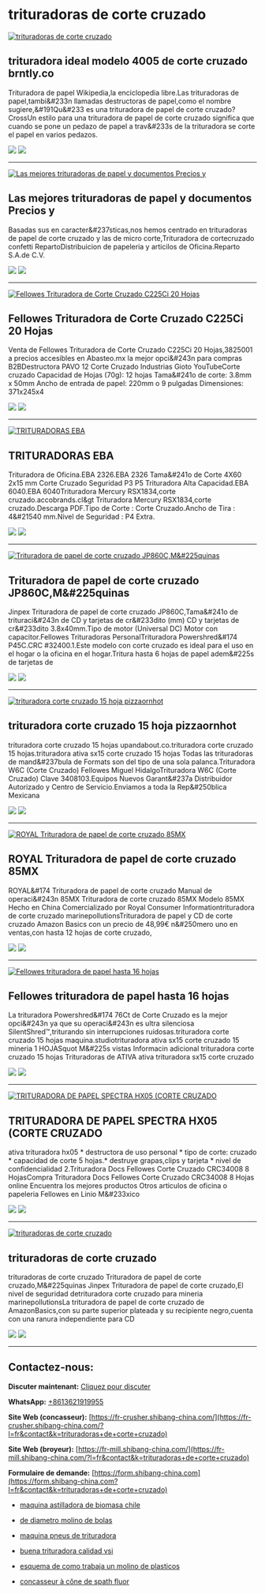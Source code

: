 # trituradoras de corte cruzado

<a href="https://swt.shibang-china.com/?l=fr&img&k=trituradoras+de+corte+cruzado" target="_blank">![trituradoras de corte cruzado](http://static.shibang-china.com/all-800x300/1329.jpg)</a>

## trituradora ideal modelo 4005 de corte cruzado brntly.co
Trituradora de papel Wikipedia,la enciclopedia libre.Las trituradoras de papel,tambi&#233n llamadas destructoras de papel,como el nombre sugiere,&#191Qu&#233 es una trituradora de papel de corte cruzado? CrossUn estilo para una trituradora de papel de corte cruzado significa que cuando se pone un pedazo de papel a trav&#233s de la trituradora se corte el papel en varios pedazos.


<a href="https://whatsapp.shibangsoft.com/WhatsApp.php" target="_blank" title="WhatsApp">![](http://static.shibang-china.com/icon/whatsapp.png)</a> <a href="https://swt.shibang-china.com/?l=fr&icon&k=trituradoras+de+corte+cruzado" target="_blank">![](http://static.shibang-china.com/icon/chat-fr.png)</a>

---

<a href="https://swt.shibang-china.com/?l=fr&img&k=trituradoras+de+corte+cruzado" target="_blank">![Las mejores trituradoras de papel y documentos Precios y](http://static.shibang-china.com/all-800x300/882.jpg)</a>

## Las mejores trituradoras de papel y documentos Precios y
Basadas sus en caracter&#237sticas,nos hemos centrado en trituradoras de papel de corte cruzado y las de micro corte,Trituradora de cortecruzado confetti RepartoDistribuicion de papeleria y articilos de Oficina.Reparto S.A.de C.V.


<a href="https://whatsapp.shibangsoft.com/WhatsApp.php" target="_blank" title="WhatsApp">![](http://static.shibang-china.com/icon/whatsapp.png)</a> <a href="https://swt.shibang-china.com/?l=fr&icon&k=trituradoras+de+corte+cruzado" target="_blank">![](http://static.shibang-china.com/icon/chat-fr.png)</a>

---

<a href="https://swt.shibang-china.com/?l=fr&img&k=trituradoras+de+corte+cruzado" target="_blank">![Fellowes Trituradora de Corte Cruzado C225Ci 20 Hojas](http://static.shibang-china.com/all-800x300/726.jpg)</a>

## Fellowes Trituradora de Corte Cruzado C225Ci 20 Hojas
Venta de Fellowes Trituradora de Corte Cruzado C225Ci 20 Hojas,3825001 a precios accesibles en Abasteo.mx la mejor opci&#243n para compras B2BDestructora PAVO 12 Corte Cruzado Industrias Gioto YouTubeCorte cruzado Capacidad de Hojas (70g): 12 hojas Tama&#241o de corte: 3.8mm x 50mm Ancho de entrada de papel: 220mm o 9 pulgadas Dimensiones: 371x245x4


<a href="https://whatsapp.shibangsoft.com/WhatsApp.php" target="_blank" title="WhatsApp">![](http://static.shibang-china.com/icon/whatsapp.png)</a> <a href="https://swt.shibang-china.com/?l=fr&icon&k=trituradoras+de+corte+cruzado" target="_blank">![](http://static.shibang-china.com/icon/chat-fr.png)</a>

---

<a href="https://swt.shibang-china.com/?l=fr&img&k=trituradoras+de+corte+cruzado" target="_blank">![TRITURADORAS EBA](http://static.shibang-china.com/all-800x300/743.jpg)</a>

## TRITURADORAS EBA
Trituradora de Oficina.EBA 2326.EBA 2326 Tama&#241o de Corte 4X60 2x15 mm Corte Cruzado Seguridad P3 P5 Trituradora Alta Capacidad.EBA 6040.EBA 6040Trituradora Mercury RSX1834,corte cruzado.accobrands.cl&gt Trituradora Mercury RSX1834,corte cruzado.Descarga PDF.Tipo de Corte : Corte Cruzado.Ancho de Tira : 4&#21540 mm.Nivel de Seguridad : P4 Extra.


<a href="https://whatsapp.shibangsoft.com/WhatsApp.php" target="_blank" title="WhatsApp">![](http://static.shibang-china.com/icon/whatsapp.png)</a> <a href="https://swt.shibang-china.com/?l=fr&icon&k=trituradoras+de+corte+cruzado" target="_blank">![](http://static.shibang-china.com/icon/chat-fr.png)</a>

---

<a href="https://swt.shibang-china.com/?l=fr&img&k=trituradoras+de+corte+cruzado" target="_blank">![Trituradora de papel de corte cruzado JP860C,M&#225quinas](http://static.shibang-china.com/all-800x300/528.jpg)</a>

## Trituradora de papel de corte cruzado JP860C,M&#225quinas
Jinpex Trituradora de papel de corte cruzado JP860C,Tama&#241o de trituraci&#243n de CD y tarjetas de cr&#233dito (mm) CD y tarjetas de cr&#233dito 3.8x40mm.Tipo de motor (Universal DC) Motor con capacitor.Fellowes Trituradoras PersonalTrituradora Powershred&#174 P45C.CRC #32400.1.Este modelo con corte cruzado es ideal para el uso en el hogar o la oficina en el hogar.Tritura hasta 6 hojas de papel adem&#225s de tarjetas de


<a href="https://whatsapp.shibangsoft.com/WhatsApp.php" target="_blank" title="WhatsApp">![](http://static.shibang-china.com/icon/whatsapp.png)</a> <a href="https://swt.shibang-china.com/?l=fr&icon&k=trituradoras+de+corte+cruzado" target="_blank">![](http://static.shibang-china.com/icon/chat-fr.png)</a>

---

<a href="https://swt.shibang-china.com/?l=fr&img&k=trituradoras+de+corte+cruzado" target="_blank">![trituradora corte cruzado 15 hoja pizzaornhot](http://static.shibang-china.com/all-800x300/33.jpg)</a>

## trituradora corte cruzado 15 hoja pizzaornhot
trituradora corte cruzado 15 hojas upandabout.co.trituradora corte cruzado 15 hojas.trituradora ativa sx15 corte cruzado 15 hojas Todas las trituradoras de mand&#237bula de Formats son del tipo de una sola palanca.Trituradora W6C (Corte Cruzado) Fellowes Miguel HidalgoTrituradora W6C (Corte Cruzado) Clave 3408103.Equipos Nuevos Garant&#237a Distribuidor Autorizado y Centro de Servicio.Enviamos a toda la Rep&#250blica Mexicana


<a href="https://whatsapp.shibangsoft.com/WhatsApp.php" target="_blank" title="WhatsApp">![](http://static.shibang-china.com/icon/whatsapp.png)</a> <a href="https://swt.shibang-china.com/?l=fr&icon&k=trituradoras+de+corte+cruzado" target="_blank">![](http://static.shibang-china.com/icon/chat-fr.png)</a>

---

<a href="https://swt.shibang-china.com/?l=fr&img&k=trituradoras+de+corte+cruzado" target="_blank">![ROYAL Trituradora de papel de corte cruzado 85MX](http://static.shibang-china.com/all-800x300/1441.jpg)</a>

## ROYAL Trituradora de papel de corte cruzado 85MX
ROYAL&#174 Trituradora de papel de corte cruzado Manual de operaci&#243n 85MX Trituradora de corte cruzado 85MX Modelo 85MX Hecho en China Comercializado por Royal Consumer Informationtrituradora de corte cruzado marinepollutionsTrituradora de papel y CD de corte cruzado Amazon Basics con un precio de 48,99€ n&#250mero uno en ventas,con hasta 12 hojas de corte cruzado,


<a href="https://whatsapp.shibangsoft.com/WhatsApp.php" target="_blank" title="WhatsApp">![](http://static.shibang-china.com/icon/whatsapp.png)</a> <a href="https://swt.shibang-china.com/?l=fr&icon&k=trituradoras+de+corte+cruzado" target="_blank">![](http://static.shibang-china.com/icon/chat-fr.png)</a>

---

<a href="https://swt.shibang-china.com/?l=fr&img&k=trituradoras+de+corte+cruzado" target="_blank">![Fellowes trituradora de papel hasta 16 hojas](http://static.shibang-china.com/all-800x300/239.jpg)</a>

## Fellowes trituradora de papel hasta 16 hojas
La trituradora Powershred&#174 76Ct de Corte Cruzado es la mejor opci&#243n ya que su operaci&#243n es ultra silenciosa SilentShred™,triturando sin interrupciones ruidosas.trituradora corte cruzado 15 hojas maquina.studiotrituradora ativa sx15 corte cruzado 15 mineria 1 HOJASquot M&#225s vistas Informacin adicional trituradora corte cruzado 15 hojas Trituradoras de ATIVA ativa trituradora sx15 corte cruzado


<a href="https://whatsapp.shibangsoft.com/WhatsApp.php" target="_blank" title="WhatsApp">![](http://static.shibang-china.com/icon/whatsapp.png)</a> <a href="https://swt.shibang-china.com/?l=fr&icon&k=trituradoras+de+corte+cruzado" target="_blank">![](http://static.shibang-china.com/icon/chat-fr.png)</a>

---

<a href="https://swt.shibang-china.com/?l=fr&img&k=trituradoras+de+corte+cruzado" target="_blank">![TRITURADORA DE PAPEL SPECTRA HX05 (CORTE CRUZADO](http://static.shibang-china.com/all-800x300/292.jpg)</a>

## TRITURADORA DE PAPEL SPECTRA HX05 (CORTE CRUZADO
ativa trituradora hx05 * destructora de uso personal * tipo de corte: cruzado * capacidad de corte 5 hojas.* destruye grapas,clips y tarjeta * nivel de confidencialidad 2.Trituradora Docs Fellowes Corte Cruzado CRC34008 8 HojasCompra Trituradora Docs Fellowes Corte Cruzado CRC34008 8 Hojas online Encuentra los mejores productos Otros articulos de oficina o papeleria Fellowes en Linio M&#233xico


<a href="https://whatsapp.shibangsoft.com/WhatsApp.php" target="_blank" title="WhatsApp">![](http://static.shibang-china.com/icon/whatsapp.png)</a> <a href="https://swt.shibang-china.com/?l=fr&icon&k=trituradoras+de+corte+cruzado" target="_blank">![](http://static.shibang-china.com/icon/chat-fr.png)</a>

---

<a href="https://swt.shibang-china.com/?l=fr&img&k=trituradoras+de+corte+cruzado" target="_blank">![trituradoras de corte cruzado](http://static.shibang-china.com/all-800x300/1367.jpg)</a>

## trituradoras de corte cruzado
trituradoras de corte cruzado Trituradora de papel de corte cruzado,M&#225quinas Jinpex Trituradora de papel de corte cruzado,El nivel de seguridad detrituradora corte cruzado para mineria marinepollutionsLa trituradora de papel de corte cruzado de AmazonBasics,con su parte superior plateada y su recipiente negro,cuenta con una ranura independiente para CD


<a href="https://whatsapp.shibangsoft.com/WhatsApp.php" target="_blank" title="WhatsApp">![](http://static.shibang-china.com/icon/whatsapp.png)</a> <a href="https://swt.shibang-china.com/?l=fr&icon&k=trituradoras+de+corte+cruzado" target="_blank">![](http://static.shibang-china.com/icon/chat-fr.png)</a>

---
## Contactez-nous:

**Discuter maintenant:** [Cliquez pour discuter](https://swt.shibang-china.com?l=fr&contact&k=trituradoras+de+corte+cruzado)

**WhatsApp:**  [+8613621919955](https://whatsapp.shibangsoft.com/WhatsApp.php)

**Site Web (concasseur):** [https://fr-crusher.shibang-china.com/](https://fr-crusher.shibang-china.com/?l=fr&contact&k=trituradoras+de+corte+cruzado)

**Site Web (broyeur):** [https://fr-mill.shibang-china.com/](https://fr-mill.shibang-china.com/?l=fr&contact&k=trituradoras+de+corte+cruzado)

**Formulaire de demande:** [https://form.shibang-china.com](https://form.shibang-china.com?l=fr&contact&k=trituradoras+de+corte+cruzado)

* [maquina astilladora de biomasa chile](../63/maquina%20astilladora%20de%20biomasa%20chile.md)

* [de diametro molino de bolas](../63/de%20diametro%20molino%20de%20bolas.md)

* [maquina pneus de trituradora](../62/maquina%20pneus%20de%20trituradora.md)

* [buena trituradora calidad vsi](../64/buena%20trituradora%20calidad%20vsi.md)

* [esquema de como trabaja un molino de plasticos](../63/esquema%20de%20como%20trabaja%20un%20molino%20de%20plasticos.md)

* [concasseur à cône de spath fluor](../65/concasseur%20%C3%A0%20c%C3%B4ne%20de%20spath%20fluor.md)